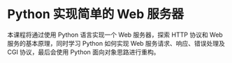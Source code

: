 # Python 实现简单的 Web 服务器

本课程将通过使用 Python 语言实现一个 Web 服务器，探索 HTTP 协议和 Web 服务的基本原理，同时学习 Python 如何实现 Web 服务请求、响应、错误处理及 CGI 协议，最后会使用 Python 面向对象思路进行重构。